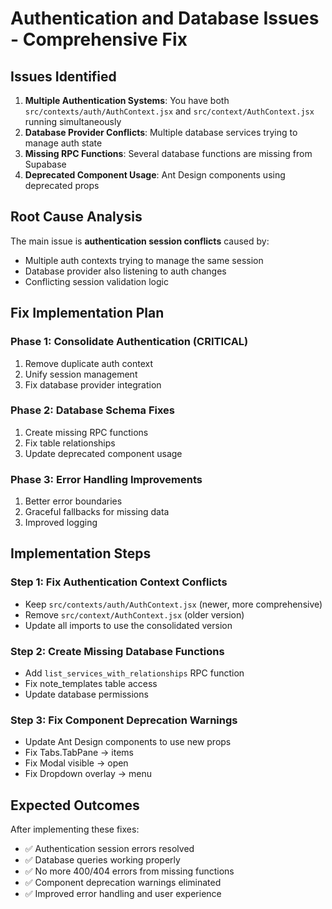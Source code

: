 # Authentication and Database Issues - Comprehensive Fix

## Issues Identified

1. **Multiple Authentication Systems**: You have both `src/contexts/auth/AuthContext.jsx` and `src/context/AuthContext.jsx` running simultaneously
2. **Database Provider Conflicts**: Multiple database services trying to manage auth state
3. **Missing RPC Functions**: Several database functions are missing from Supabase
4. **Deprecated Component Usage**: Ant Design components using deprecated props

## Root Cause Analysis

The main issue is **authentication session conflicts** caused by:
- Multiple auth contexts trying to manage the same session
- Database provider also listening to auth changes
- Conflicting session validation logic

## Fix Implementation Plan

### Phase 1: Consolidate Authentication (CRITICAL)
1. Remove duplicate auth context
2. Unify session management
3. Fix database provider integration

### Phase 2: Database Schema Fixes
1. Create missing RPC functions
2. Fix table relationships
3. Update deprecated component usage

### Phase 3: Error Handling Improvements
1. Better error boundaries
2. Graceful fallbacks for missing data
3. Improved logging

## Implementation Steps

### Step 1: Fix Authentication Context Conflicts
- Keep `src/contexts/auth/AuthContext.jsx` (newer, more comprehensive)
- Remove `src/context/AuthContext.jsx` (older version)
- Update all imports to use the consolidated version

### Step 2: Create Missing Database Functions
- Add `list_services_with_relationships` RPC function
- Fix note_templates table access
- Update database permissions

### Step 3: Fix Component Deprecation Warnings
- Update Ant Design components to use new props
- Fix Tabs.TabPane → items
- Fix Modal visible → open
- Fix Dropdown overlay → menu

## Expected Outcomes

After implementing these fixes:
- ✅ Authentication session errors resolved
- ✅ Database queries working properly
- ✅ No more 400/404 errors from missing functions
- ✅ Component deprecation warnings eliminated
- ✅ Improved error handling and user experience
